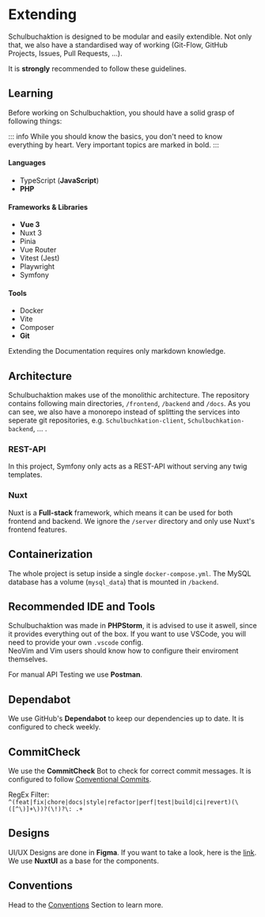 # Extending

Schulbuchaktion is designed to be modular and easily extendible. Not only that, we also have a standardised way of
working (Git-Flow, GitHub Projects, Issues, Pull Requests, ...).

It is **strongly** recommended to follow these guidelines.

## Learning

Before working on Schulbuchaktion, you should have a solid grasp of following things:

::: info
While you should know the basics, you don't need to know everything by heart.
Very important topics are marked in bold.
:::

#### Languages

- TypeScript (**JavaScript**)
- **PHP**


#### Frameworks & Libraries

- **Vue 3**
- Nuxt 3
- Pinia
- Vue Router
- Vitest (Jest)
- Playwright
- Symfony

#### Tools

- Docker
- Vite
- Composer
- **Git**

Extending the Documentation requires only markdown knowledge.

## Architecture

Schulbuchaktion makes use of the monolithic architecture. The repository contains following main
directories, `/frontend`, `/backend` and `/docs`. As you can see, we also have a monorepo instead of splitting the
services into seperate git repositories, e.g. `Schulbuchkation-client`, `Schulbuchkation-backend`, ... .

### REST-API

In this project, Symfony only acts as a REST-API without serving any twig templates.

### Nuxt

Nuxt is a **Full-stack** framework, which means it can be used for both frontend and backend. We ignore the `/server`
directory and only use Nuxt's frontend features.

## Containerization

The whole project is setup inside a single `docker-compose.yml`. The MySQL database has a volume (`mysql_data`) that is
mounted in `/backend`.

## Recommended IDE and Tools

Schulbuchaktion was made in **PHPStorm**, it is advised to use it aswell, since it provides everything out of the box.
If you want to use VSCode, you will need to provide your own `.vscode` config.
<br>
NeoVim and Vim users should know how to configure their enviroment themselves.

For manual API Testing we use **Postman**.

## Dependabot

We use GitHub's **Dependabot** to keep our dependencies up to date. It is configured to check weekly.

## CommitCheck

We use the **CommitCheck** Bot to check for correct commit messages. It is configured to
follow [Conventional Commits](https://www.conventionalcommits.org/en/v1.0.0/).

RegEx Filter: `^(feat|fix|chore|docs|style|refactor|perf|test|build|ci|revert)(\([^\)]+\))?(\!)?\: .+`

## Designs

UI/UX Designs are done in **Figma**. If you want to take a look, here is
the [link](https://www.figma.com/file/tq8UhxGHnaj2MaDZE0KuRQ/Schulbuchaktion?type=design&node-id=0%3A1&mode=design&t=RsFq3WRm9AgRYYKV-1).
We use **NuxtUI** as a base for the components.

## Conventions

Head to the [Conventions](./code-style) Section to learn more.